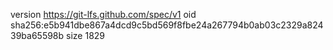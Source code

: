 version https://git-lfs.github.com/spec/v1
oid sha256:e5b941dbe867a4dcd9c5bd569f8fbe24a267794b0ab03c2329a82439ba65598b
size 1829
